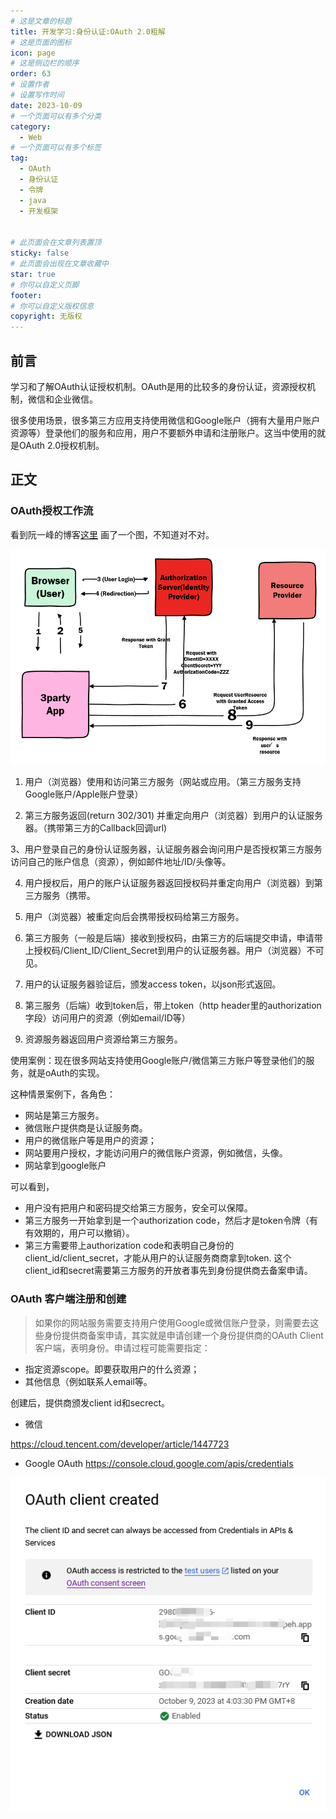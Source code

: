 ```yaml
---
# 这是文章的标题
title: 开发学习:身份认证:OAuth 2.0粗解
# 这是页面的图标
icon: page
# 这是侧边栏的顺序
order: 63
# 设置作者
# 设置写作时间
date: 2023-10-09
# 一个页面可以有多个分类
category:
  - Web
# 一个页面可以有多个标签
tag:
  - OAuth
  - 身份认证
  - 令牌
  - java
  - 开发框架


# 此页面会在文章列表置顶
sticky: false
# 此页面会出现在文章收藏中
star: true
# 你可以自定义页脚
footer: 
# 你可以自定义版权信息
copyright: 无版权
---
```




## 前言

学习和了解OAuth认证授权机制。OAuth是用的比较多的身份认证，资源授权机制，微信和企业微信。

很多使用场景，很多第三方应用支持使用微信和Google账户（拥有大量用户账户资源等）登录他们的服务和应用，用户不要额外申请和注册账户。这当中使用的就是OAuth 2.0授权机制。



## 正文

### OAuth授权工作流

看到阮一峰的博客[这里](https://www.ruanyifeng.com/blog/2019/04/oauth_design.html) 画了一个图，不知道对不对。

![OAuth 2.0 Authorizaztion Flow](../../PostImages/post63_auth_oauth_flow.png)




1. 用户（浏览器）使用和访问第三方服务（网站或应用。（第三方服务支持Google账户/Apple账户登录）

2.  第三方服务返回(return 302/301) 并重定向用户（浏览器）到用户的认证服务器。（携带第三方的Callback回调url)

3、用户登录自己的身份认证服务器，认证服务器会询问用户是否授权第三方服务访问自己的账户信息（资源），例如邮件地址/ID/头像等。

4. 用户授权后，用户的账户认证服务器返回授权码并重定向用户（浏览器）到第三方服务（携带。

5. 用户（浏览器）被重定向后会携带授权码给第三方服务。

6. 第三方服务（一般是后端）接收到授权码，由第三方的后端提交申请，申请带上授权码/Client_ID/Client_Secret到用户的认证服务器。用户（浏览器）不可见。

7. 用户的认证服务器验证后，颁发access token，以json形式返回。

8. 第三服务（后端）收到token后，带上token（http header里的authorization字段）访问用户的资源（例如email/ID等）

9. 资源服务器返回用户资源给第三方服务。

使用案例：现在很多网站支持使用Google账户/微信第三方账户等登录他们的服务，就是oAuth的实现。

这种情景案例下，各角色：
- 网站是第三方服务。
- 微信账户提供商是认证服务商。
- 用户的微信账户等是用户的资源；
- 网站要用户授权，才能访问用户的微信账户资源，例如微信，头像。
- 网站拿到google账户

可以看到，

- 用户没有把用户和密码提交给第三方服务，安全可以保障。
-  第三方服务一开始拿到是一个authorization code，然后才是token令牌（有有效期的，用户可以撤销）。
- 第三方需要带上authorization code和表明自己身份的client_id/client_secret，才能从用户的认证服务商商拿到token. 这个client_id和secret需要第三方服务的开放者事先到身份提供商去备案申请。

### OAuth 客户端注册和创建

>如果你的网站服务需要支持用户使用Google或微信账户登录，则需要去这些身份提供商备案申请，其实就是申请创建一个身份提供商的OAuth Client客户端，表明身份。申请过程可能需要指定：

- 指定资源scope。即要获取用户的什么资源；
- 其他信息（例如联系人email等。

创建后，提供商颁发client id和secrect。


- 微信

https://cloud.tencent.com/developer/article/1447723

- Google OAuth 
https://console.cloud.google.com/apis/credentials

![OAuth客户端样例](../../PostImages/Post63_auth_Google_OAuth_Client_Example.png)



